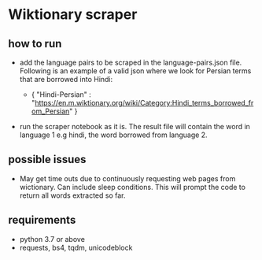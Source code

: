 # Wiktionary scraper

## how to run

* add the language pairs to be scraped in the language-pairs.json file. Following is an example of a valid json where we look for Persian terms that are borrowed into Hindi: 
    * {
    "Hindi-Persian" : "https://en.m.wiktionary.org/wiki/Category:Hindi_terms_borrowed_from_Persian"
    }

* run the scraper notebook as it is. The result file will contain the word in language 1 e.g hindi, the word borrowed from language 2. 

## possible issues

* May get time outs due to continuously requesting web pages from wictionary. Can include sleep conditions. This will prompt the code to return all words extracted so far. 

## requirements

* python 3.7 or above
* requests, bs4, tqdm, unicodeblock
